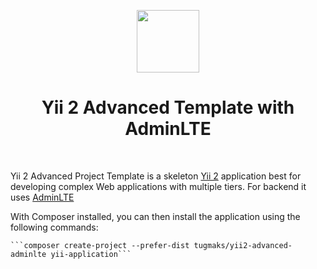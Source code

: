 <p align="center">
    <a href="https://github.com/yiisoft" target="_blank">
        <img src="https://avatars0.githubusercontent.com/u/993323" height="100px">
    </a>
    <h1 align="center">Yii 2 Advanced Template with AdminLTE</h1>
    <br>
</p>

Yii 2 Advanced Project Template is a skeleton [Yii 2](http://www.yiiframework.com/) application best for
developing complex Web applications with multiple tiers. For backend it uses [AdminLTE](https://adminlte.io/) 

With Composer installed, you can then install the application using the following commands:

    ```composer create-project --prefer-dist tugmaks/yii2-advanced-adminlte yii-application```